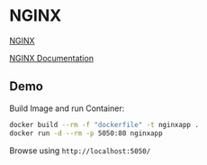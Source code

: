 # NGINX

[NGINX](https://www.nginx.com/)

[NGINX Documentation](https://docs.nginx.com/)

## Demo

Build Image and run Container:

```bash
docker build --rm -f "dockerfile" -t nginxapp .
docker run -d --rm -p 5050:80 nginxapp
```

Browse using `http://localhost:5050/`